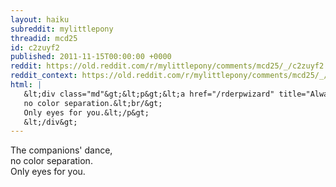 ```yaml
---
layout: haiku
subreddit: mylittlepony
threadid: mcd25
id: c2zuyf2
published: 2011-11-15T00:00:00 +0000
reddit: https://old.reddit.com/r/mylittlepony/comments/mcd25/_/c2zuyf2
reddit_context: https://old.reddit.com/r/mylittlepony/comments/mcd25/_/c2zuyf2?context=3
html: |
   &lt;div class="md"&gt;&lt;p&gt;&lt;a href="/rderpwizard" title="Always Relevant / Free Flown Wind Tugs At Her Ties / Paper Bag Princess"&gt;&lt;/a&gt; The companions&amp;#39; dance,&lt;br/&gt;
   no color separation.&lt;br/&gt;
   Only eyes for you.&lt;/p&gt;
   &lt;/div&gt;
---
```


[](/rderpwizard "Always Relevant / Free Flown Wind Tugs At Her Ties / Paper Bag Princess") The companions' dance,  
no color separation.  
Only eyes for you.